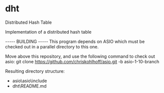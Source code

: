 # dht
Distributed Hash Table

Implementation of a distributed hash table

----- BUILDING -----
This program depends on ASIO which must be checked out in a parallel directory to this one.

Move above this repository, and use the following command to check out asio:
git clone https://github.com/chriskohlhoff/asio.git -b asio-1-10-branch

Resulting directory structure:
* asio\asio\include
* dht\README.md
